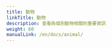```yaml
---
title: 動物
linkTitle: 動物
description: 查看與個別動物相關的重要資訊
weight: 60
manualLink: /en/docs/animal/
---
```

<script>
  window.location.href = "/en/docs/animal/";
</script>
